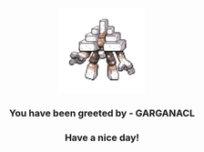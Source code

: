 <p align="center">
            <img src="https://raw.githubusercontent.com/PokeAPI/sprites/master/sprites/pokemon/934.png" width="150" height="150">
          </p>
          <h3 align="center">You have been greeted by - <b>GARGANACL</b></h3>
          <h3 align="center">Have a nice day!</h3>

